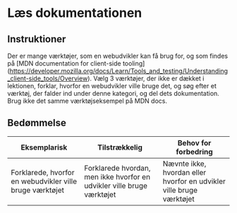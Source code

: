 # Læs dokumentationen

## Instruktioner

Der er mange værktøjer, som en webudvikler kan få brug for, og som findes på [MDN documentation for client-side tooling] (https://developer.mozilla.org/docs/Learn/Tools_and_testing/Understanding_client-side_tools/Overview). Vælg 3 værktøjer, der ikke er dækket i lektionen, forklar, hvorfor en webudvikler ville bruge det, og søg efter et værktøj, der falder ind under denne kategori, og del dets dokumentation. Brug ikke det samme værktøjseksempel på MDN docs.

## Bedømmelse

Eksemplarisk | Tilstrækkelig | Behov for forbedring
--- | --- | -- |
| Forklarede, hvorfor en webudvikler ville bruge værktøjet | Forklarede hvordan, men ikke hvorfor en udvikler ville bruge værktøjet | Nævnte ikke, hvordan eller hvorfor en udvikler ville bruge værktøjet |

